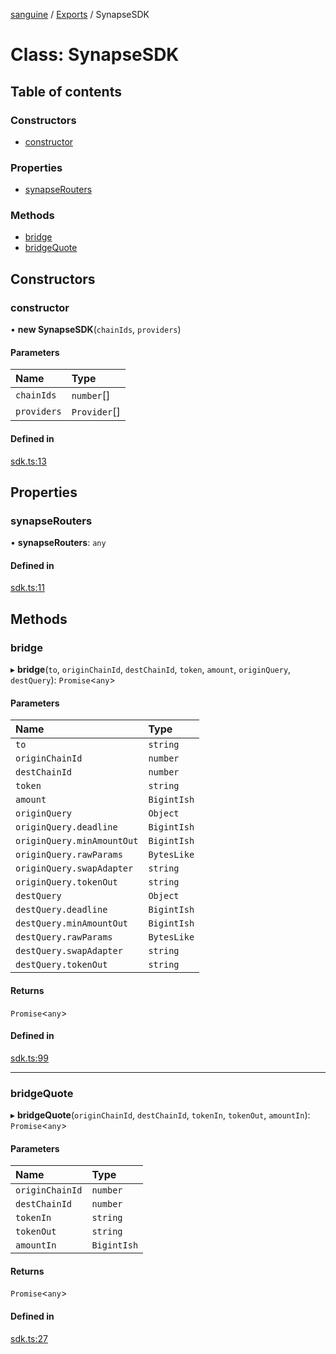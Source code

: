 [sanguine](../README.md) / [Exports](../modules.md) / SynapseSDK

# Class: SynapseSDK

## Table of contents

### Constructors

- [constructor](SynapseSDK.md#constructor)

### Properties

- [synapseRouters](SynapseSDK.md#synapserouters)

### Methods

- [bridge](SynapseSDK.md#bridge)
- [bridgeQuote](SynapseSDK.md#bridgequote)

## Constructors

### constructor

• **new SynapseSDK**(`chainIds`, `providers`)

#### Parameters

| Name | Type |
| :------ | :------ |
| `chainIds` | `number`[] |
| `providers` | `Provider`[] |

#### Defined in

[sdk.ts:13](https://github.com/synapsecns/sanguine/blob/561a8e25/packages/sdk-router/src/sdk.ts#L13)

## Properties

### synapseRouters

• **synapseRouters**: `any`

#### Defined in

[sdk.ts:11](https://github.com/synapsecns/sanguine/blob/561a8e25/packages/sdk-router/src/sdk.ts#L11)

## Methods

### bridge

▸ **bridge**(`to`, `originChainId`, `destChainId`, `token`, `amount`, `originQuery`, `destQuery`): `Promise`<`any`\>

#### Parameters

| Name | Type |
| :------ | :------ |
| `to` | `string` |
| `originChainId` | `number` |
| `destChainId` | `number` |
| `token` | `string` |
| `amount` | `BigintIsh` |
| `originQuery` | `Object` |
| `originQuery.deadline` | `BigintIsh` |
| `originQuery.minAmountOut` | `BigintIsh` |
| `originQuery.rawParams` | `BytesLike` |
| `originQuery.swapAdapter` | `string` |
| `originQuery.tokenOut` | `string` |
| `destQuery` | `Object` |
| `destQuery.deadline` | `BigintIsh` |
| `destQuery.minAmountOut` | `BigintIsh` |
| `destQuery.rawParams` | `BytesLike` |
| `destQuery.swapAdapter` | `string` |
| `destQuery.tokenOut` | `string` |

#### Returns

`Promise`<`any`\>

#### Defined in

[sdk.ts:99](https://github.com/synapsecns/sanguine/blob/561a8e25/packages/sdk-router/src/sdk.ts#L99)

___

### bridgeQuote

▸ **bridgeQuote**(`originChainId`, `destChainId`, `tokenIn`, `tokenOut`, `amountIn`): `Promise`<`any`\>

#### Parameters

| Name | Type |
| :------ | :------ |
| `originChainId` | `number` |
| `destChainId` | `number` |
| `tokenIn` | `string` |
| `tokenOut` | `string` |
| `amountIn` | `BigintIsh` |

#### Returns

`Promise`<`any`\>

#### Defined in

[sdk.ts:27](https://github.com/synapsecns/sanguine/blob/561a8e25/packages/sdk-router/src/sdk.ts#L27)
